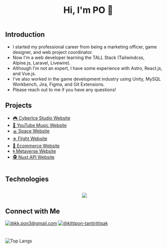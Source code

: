 <div id="user-content-toc">
  <ul align="center">
    <summary><h1 style="display: inline-block">Hi, I'm PO 👋</h1></summary>
  </ul>
</div>

## Introduction
- I started my professional career from being a marketing officer, game designer, and web project coordinator.
- Now I'm a web developer learning the TALL Stack (Tailwindcss, Alpine.js, Laravel, Livewire).
-  Although I'm not an expert, I have some experience with Astro, React.js, and Vue.js.
- I've also worked in the game development industry using Unity, MySQL Workbench, Jira, Figma, and Git Extensions. 
- Please reach out to me if you have any questions!

## Projects
- [🎮 CyberIce Studio Website](https://cybericestudio.com/)
- [🎵 YouTube Music Website](https://nuxt-yt-music-web.vercel.app/)
- [🛸 Space Website](https://nuxt-space-web.vercel.app/)
- [✈️ Flight Website](https://next-flight-web.vercel.app/)
- [🛒 Ecommerce Website](https://next-ecommerce-sanditzz.vercel.app/)
- [🌀 Metaverse Website](https://next-metaverse-web.vercel.app/)
- [🕵️ Nuxt API Website](https://nuxt3-web.netlify.app/)

<h2 style="display: inline-block">Technologies</h2>
  <p align="center">
  <a href="https://skillicons.dev">
    <img src="https://skillicons.dev/icons?i=git,html,css,js,tailwind,ts,php,laravel,alpinejs,sqlite,react,vue,next,nuxt,mysql,vercel,wordpress,figma,vscode,github,pr,ps,unity&perline=15" />
  </a>
  </p>

## Connect with Me
[![@kk.pon3@gmail.com](https://img.icons8.com/fluency/64/000000/apple-mail.png)](mailto:kk.pon3@gmail.com)
[![@kittipon-tantirittisak](https://img.icons8.com/fluency/64/000000/linkedin.png "@kittipon-tantirittisak")](https://www.linkedin.com/in/kittipon-tantirittisak/)

#
<!-- ![Github stats](https://github-readme-stats.vercel.app/api?username=sanditzz&hide=stars,prs&theme=algolia)
<br><br> -->
![Top Langs](https://github-readme-stats.vercel.app/api/top-langs/?username=sanditzz&layout=compact&theme=algolia)
